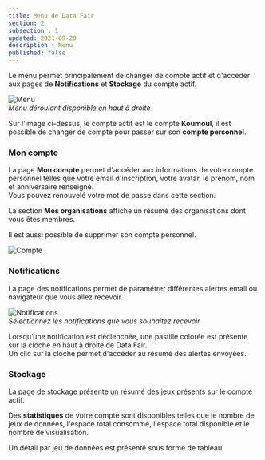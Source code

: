 ```yaml
---
title: Menu de Data Fair
section: 2
subsection : 1
updated: 2021-09-20
description : Menu
published: false
---
```


Le menu permet principalement de changer de compte actif et d'accéder aux pages de **Notifications** et **Stockage** du compte actif.

![Menu](./images/user-guide/menu.jpg)  
*Menu déroulant disponible en haut à droite*

Sur l'image ci-dessus, le compte actif est le compte **Koumoul**, il est possible de changer de compte pour passer sur son **compte personnel**.

### Mon compte

La page **Mon compte** permet d'accéder aux informations de votre compte personnel telles que votre email d'inscription, votre avatar, le prénom, nom et anniversaire renseigné.  
Vous pouvez renouvelé votre mot de passe dans cette section.

La section **Mes organisations** affiche un résumé des organisations dont vous êtes membres.

Il est aussi possible de supprimer son compte personnel.

![Compte](./images/user-guide/menu-account.jpg)


### Notifications

La page des notifications permet de paramétrer différentes alertes email ou navigateur que vous allez recevoir.  

![Notifications](./images/user-guide/notify.jpg)  
*Sélectionnez les notifications que vous souhaitez recevoir*

Lorsqu’une notification est déclenchée, une pastille colorée est présente sur la cloche en haut à droite de Data Fair.  
Un clic sur la cloche permet d'accéder au résumé des alertes envoyées.


### Stockage
La page de stockage présente un résumé des jeux présents sur le compte actif.

Des **statistiques** de votre compte sont disponibles telles que le nombre de jeux de données, l'espace total consommé, l'espace total disponible et le nombre de visualisation.

Un détail par jeu de données est présenté sous forme de tableau.

